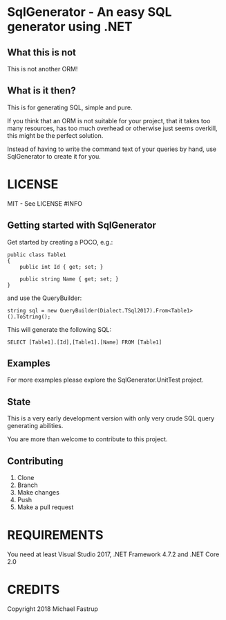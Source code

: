 ﻿# SqlGenerator - An easy SQL generator using .NET## What this is notThis is not another ORM!## What is it then?This is for generating SQL, simple and pure.If you think that an ORM is not suitable for your project, that it takes too many resources, has too much overhead or otherwise just seems overkill, this might be the perfect solution.Instead of having to write the command text of your queries by hand, use SqlGenerator to create it for you.# LICENSEMIT - See LICENSE#INFO## Getting started with SqlGeneratorGet started by creating a POCO, e.g.:```public class Table1{    public int Id { get; set; }    public string Name { get; set; }}```and use the QueryBuilder:```string sql = new QueryBuilder(Dialect.TSql2017).From<Table1>().ToString();```This will generate the following SQL:```SELECT [Table1].[Id],[Table1].[Name] FROM [Table1]```## ExamplesFor more examples please explore the SqlGenerator.UnitTest project.## StateThis is a very early development version with only very crude SQL query generating abilities.You are more than welcome to contribute to this project.## Contributing1. Clone2. Branch3. Make changes4. Push5. Make a pull request# REQUIREMENTSYou need at least Visual Studio 2017, .NET Framework 4.7.2 and .NET Core 2.0# CREDITSCopyright 2018 Michael Fastrup